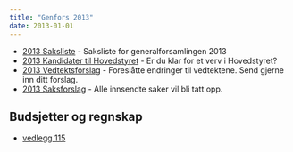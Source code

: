 ```yaml
---
title: "Genfors 2013"
date: 2013-01-01
---
```


* [2013 Saksliste](/generalforsamlinger/2013/saksliste) - Saksliste for generalforsamlingen 2013
* [2013 Kandidater til Hovedstyret](/generalforsamlinger/2013/valg) - Er du klar for et verv i Hovedstyret?
* [2013 Vedtektsforslag](/generalforsamlinger/2013/vedteksforslag) - Foreslåtte endringer til vedtektene. Send gjerne inn ditt forslag.
* [2013 Saksforslag](/generalforsamlinger/2013/saksforslag) - Alle innsendte saker vil bli tatt opp.

## Budsjetter og regnskap

* [vedlegg 115](https://wiki.online.ntnu.no/attachments/115-referat_genfors_2013.pdf)
